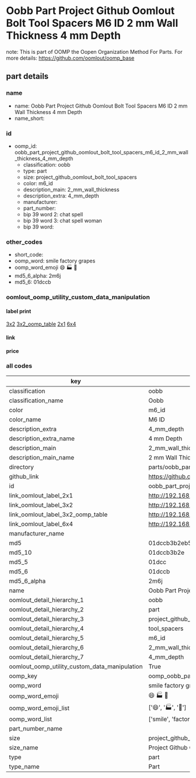 # Oobb Part Project Github Oomlout Bolt Tool Spacers M6 ID 2 mm Wall Thickness 4 mm Depth  

note: This is part of OOMP the Oopen Organization Method For Parts. For more details: https://github.com/oomlout/oomp_base

##  part details
  







### name
* name: Oobb Part Project Github Oomlout Bolt Tool Spacers M6 ID 2 mm Wall Thickness 4 mm Depth
* name_short: 
### id
* oomp_id: oobb_part_project_github_oomlout_bolt_tool_spacers_m6_id_2_mm_wall_thickness_4_mm_depth
  * classification: oobb
  * type: part
  * size: project_github_oomlout_bolt_tool_spacers
  * color: m6_id
  * description_main: 2_mm_wall_thickness
  * description_extra: 4_mm_depth
  * manufacturer: 
  * part_number: 
  * bip 39 word 2: chat spell
  * bip 39 word 3: chat spell woman
  * bip 39 word: 

### other_codes
* short_code: 
* oomp_word: smile factory grapes
* oomp_word_emoji :smile: :factory: :grapes:
* md5_6_alpha: 2m6j
* md5_6: 01dccb






### oomlout_oomp_utility_custom_data_manipulation
#### label print
[3x2](http://192.168.1.245:1112/?label=oomp%202m6j)
[3x2_oomp_table](http://192.168.1.108:1112/?label=oomp%202m6j)
[2x1](http://192.168.1.242:1112/?label=oomp%202m6j)
[6x4](http://192.168.1.55:1112/?label=oomp%202m6j)    

#### link

                              

#### price







### all codes 
| key | value |  
| --- | --- |  
| classification | oobb |  
| classification_name | Oobb |  
| color | m6_id |  
| color_name | M6 ID |  
| description_extra | 4_mm_depth |  
| description_extra_name | 4 mm Depth |  
| description_main | 2_mm_wall_thickness |  
| description_main_name | 2 mm Wall Thickness |  
| directory | parts/oobb_part_project_github_oomlout_bolt_tool_spacers_m6_id_2_mm_wall_thickness_4_mm_depth |  
| github_link | https://github.com/oomlout/oomlout_oomp_part_src/tree/main/parts/oobb_part_project_github_oomlout_bolt_tool_spacers_m6_id_2_mm_wall_thickness_4_mm_depth |  
| id | oobb_part_project_github_oomlout_bolt_tool_spacers_m6_id_2_mm_wall_thickness_4_mm_depth |  
| link_oomlout_label_2x1 | http://192.168.1.242:1112/?label=oomp%202m6j |  
| link_oomlout_label_3x2 | http://192.168.1.245:1112/?label=oomp%202m6j |  
| link_oomlout_label_3x2_oomp_table | http://192.168.1.108:1112/?label=oomp%202m6j |  
| link_oomlout_label_6x4 | http://192.168.1.55:1112/?label=oomp%202m6j |  
| manufacturer_name |  |  
| md5 | 01dccb3b2eb52c33c62778dff9f44936 |  
| md5_10 | 01dccb3b2e |  
| md5_5 | 01dcc |  
| md5_6 | 01dccb |  
| md5_6_alpha | 2m6j |  
| name | Oobb Part Project Github Oomlout Bolt Tool Spacers M6 ID 2 mm Wall Thickness 4 mm Depth |  
| oomlout_detail_hierarchy_1 | oobb |  
| oomlout_detail_hierarchy_2 | part |  
| oomlout_detail_hierarchy_3 | project_github_bolt |  
| oomlout_detail_hierarchy_4 | tool_spacers |  
| oomlout_detail_hierarchy_5 | m6_id |  
| oomlout_detail_hierarchy_6 | 2_mm_wall_thickness |  
| oomlout_detail_hierarchy_7 | 4_mm_depth |  
| oomlout_oomp_utility_custom_data_manipulation | True |  
| oomp_key | oomp_oobb_part_project_github_oomlout_bolt_tool_spacers_m6_id_2_mm_wall_thickness_4_mm_depth |  
| oomp_word | smile factory grapes |  
| oomp_word_emoji | :smile: :factory: :grapes: |  
| oomp_word_emoji_list | [':smile:', ':factory:', ':grapes:'] |  
| oomp_word_list | ['smile', 'factory', 'grapes'] |  
| part_number_name |  |  
| size | project_github_oomlout_bolt_tool_spacers |  
| size_name | Project Github Oomlout Bolt Tool Spacers |  
| type | part |  
| type_name | Part |  
